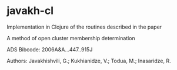 # javakh-cl

Implementation in Clojure of the routines described in the paper

A method of open cluster membership determination

ADS Bibcode: 2006A&A...447..915J

Authors: Javakhishvili, G.; Kukhianidze, V.; Todua, M.; Inasaridze, R.
